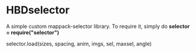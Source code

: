 HBDselector
===========

A simple custom mappack-selector library. To require it, simply do **selector = require("selector")**

selector.load(sizes, spacing, anim, imgs, sel, maxsel, angle)
